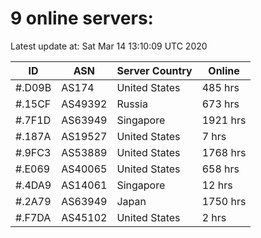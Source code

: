 # 9 online servers:

Latest update at: Sat Mar 14 13:10:09 UTC 2020

| ID | ASN | Server Country | Online |
| -- | --- | -------------- | ------ |
| #.D09B | AS174 | United States | 485 hrs |
| #.15CF | AS49392 | Russia | 673 hrs |
| #.7F1D | AS63949 | Singapore | 1921 hrs |
| #.187A | AS19527 | United States | 7 hrs |
| #.9FC3 | AS53889 | United States | 1768 hrs |
| #.E069 | AS40065 | United States | 658 hrs |
| #.4DA9 | AS14061 | Singapore | 12 hrs |
| #.2A79 | AS63949 | Japan | 1750 hrs |
| #.F7DA | AS45102 | United States | 2 hrs |

